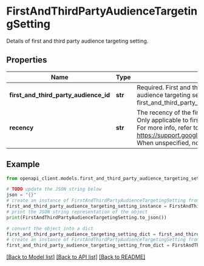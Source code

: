 # FirstAndThirdPartyAudienceTargetingSetting

Details of first and third party audience targeting setting.

## Properties

Name | Type | Description | Notes
------------ | ------------- | ------------- | -------------
**first_and_third_party_audience_id** | **str** | Required. First and third party audience id of the first and third party audience targeting setting. This id is first_and_third_party_audience_id. | [optional] 
**recency** | **str** | The recency of the first and third party audience targeting setting. Only applicable to first party audiences, otherwise will be ignored. For more info, refer to https://support.google.com/displayvideo/answer/2949947#recency When unspecified, no recency limit will be used. | [optional] 

## Example

```python
from openapi_client.models.first_and_third_party_audience_targeting_setting import FirstAndThirdPartyAudienceTargetingSetting

# TODO update the JSON string below
json = "{}"
# create an instance of FirstAndThirdPartyAudienceTargetingSetting from a JSON string
first_and_third_party_audience_targeting_setting_instance = FirstAndThirdPartyAudienceTargetingSetting.from_json(json)
# print the JSON string representation of the object
print(FirstAndThirdPartyAudienceTargetingSetting.to_json())

# convert the object into a dict
first_and_third_party_audience_targeting_setting_dict = first_and_third_party_audience_targeting_setting_instance.to_dict()
# create an instance of FirstAndThirdPartyAudienceTargetingSetting from a dict
first_and_third_party_audience_targeting_setting_from_dict = FirstAndThirdPartyAudienceTargetingSetting.from_dict(first_and_third_party_audience_targeting_setting_dict)
```
[[Back to Model list]](../README.md#documentation-for-models) [[Back to API list]](../README.md#documentation-for-api-endpoints) [[Back to README]](../README.md)


